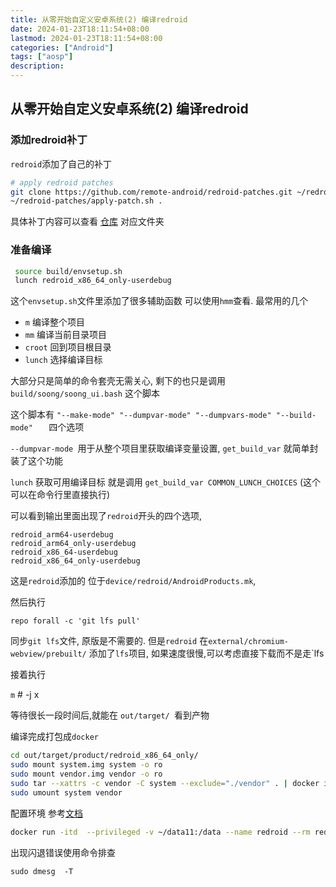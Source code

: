 ```yaml
---
title: 从零开始自定义安卓系统(2) 编译redroid 
date: 2024-01-23T18:11:54+08:00
lastmod: 2024-01-23T18:11:54+08:00
categories: ["Android"]
tags: ["aosp"]
description:
---
```

## 从零开始自定义安卓系统(2) 编译redroid

### 添加redroid补丁

`redroid`添加了自己的补丁

```bash
# apply redroid patches
git clone https://github.com/remote-android/redroid-patches.git ~/redroid-patches
~/redroid-patches/apply-patch.sh . 
```

具体补丁内容可以查看 [仓库](https://github.com/remote-android/redroid-patches) 对应文件夹



### 准备编译

```bash
 source build/envsetup.sh
 lunch redroid_x86_64_only-userdebug
```

这个`envsetup.sh`文件里添加了很多辅助函数 可以使用`hmm`查看. 最常用的几个

- `m`  编译整个项目
- `mm` 编译当前目录项目
- `croot` 回到项目根目录
- `lunch` 选择编译目标

大部分只是简单的命令套壳无需关心, 剩下的也只是调用 `build/soong/soong_ui.bash` 这个脚本



这个脚本有 `"--make-mode" "--dumpvar-mode" "--dumpvars-mode" "--build-mode"   `  四个选项

`--dumpvar-mode `用于从整个项目里获取编译变量设置,   `get_build_var` 就简单封装了这个功能



`lunch` 获取可用编译目标 就是调用 `get_build_var COMMON_LUNCH_CHOICES` (这个可以在命令行里直接执行)

可以看到输出里面出现了`redroid`开头的四个选项,

```
redroid_arm64-userdebug 
redroid_arm64_only-userdebug 
redroid_x86_64-userdebug 
redroid_x86_64_only-userdebug
```

这是`redroid`添加的 位于`device/redroid/AndroidProducts.mk`, 



然后执行

```
repo forall -c 'git lfs pull'
```

同步`git lfs`文件,  原版是不需要的.  但是`redroid` 在`external/chromium-webview/prebuilt/` 添加了`lfs`项目, 如果速度很慢,可以考虑直接下载而不是走`lfs



接着执行

`m`   # -j x

等待很长一段时间后,就能在 `out/target/ `看到产物



编译完成打包成`docker`

```bash
cd out/target/product/redroid_x86_64_only/
sudo mount system.img system -o ro
sudo mount vendor.img vendor -o ro
sudo tar --xattrs -c vendor -C system --exclude="./vendor" . | docker import -c 'ENTRYPOINT ["/init", "androidboot.hardware=redroid"]' - redroid
sudo umount system vendor
```



配置环境 参考[文档](https://github.com/remote-android/redroid-doc/blob/master/deploy/ubuntu.md)

```bash
docker run -itd  --privileged -v ~/data11:/data --name redroid --rm redroid
```



出现闪退错误使用命令排查

`sudo dmesg  -T`
